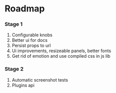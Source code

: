 # Roadmap

### Stage 1

1. Configurable knobs
2. Better ui for docs
3. Persist props to url
4. Ui improvements, resizeable panels, better fonts
5. Get rid of emotion and use compiled css in js lib

### Stage 2

1. Automatic screenshot tests
2. Plugins api
